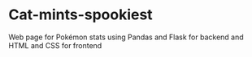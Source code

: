 # Cat-mints-spookiest
Web page for Pokémon stats using Pandas and Flask for backend and HTML and CSS for frontend
